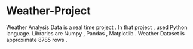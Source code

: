 # Weather-Project
Weather Analysis Data is a real time project . In that project , used Python language. Libraries are Numpy , Pandas , Matplotlib . Weather Dataset is approximate 8785 rows .
